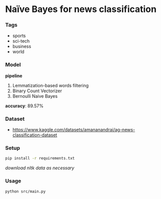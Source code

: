 # Naïve Bayes for news classification

### Tags

* sports
* sci-tech
* business
* world

### Model

**pipeline**

1. Lemmatization-based words filtering
1. Binary Count Vectorizer
1. Bernoulli Naive Bayes

**accuracy**: 89.57%

### Dataset

* https://www.kaggle.com/datasets/amananandrai/ag-news-classification-dataset

### Setup

```bash
pip install -r requirements.txt
```

*download nltk data as necessary*

### Usage

```bash
python src/main.py
```
